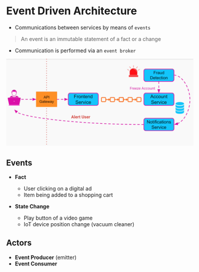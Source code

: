 # Event Driven Architecture

- Communications between services by means of `events`

> An event is an immutable statement of a fact or a change

- Communication is performed via an `event broker`

![Event Driven Architecture](.images/event-driven.png)

## Events

- **Fact**
  - User clicking on a digital ad
  - Item being added to a shopping cart

- **State Change**
  - Play button of a video game
  - IoT device position change (vacuum cleaner)

## Actors

- **Event Producer** (emitter)
- **Event Consumer**
